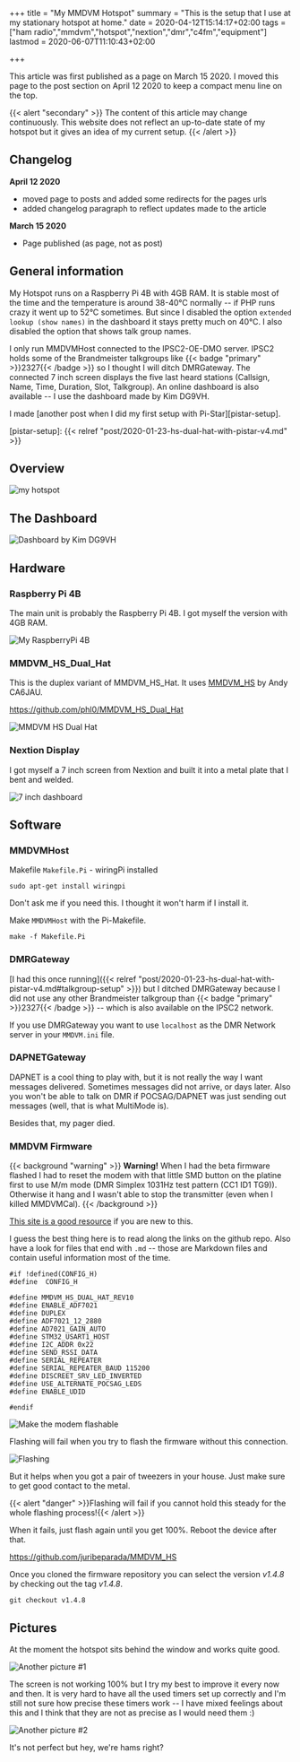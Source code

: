 +++
title = "My MMDVM Hotspot"
summary = "This is the setup that I use at my stationary hotspot at home."
date = 2020-04-12T15:14:17+02:00
tags = ["ham radio","mmdvm","hotspot","nextion","dmr","c4fm","equipment"]
lastmod = 2020-06-07T11:10:43+02:00

+++

This article was first published as a page on March 15 2020. I moved this page
to the post section on April 12 2020 to keep a compact menu line on the top.

{{< alert "secondary" >}}
The content of this article may change continuously. This website does not
reflect an up-to-date state of my hotspot but it gives an idea of my current
setup.
{{< /alert >}}

## Changelog

**April 12 2020**

- moved page to posts and added some redirects for the pages urls
- added changelog paragraph to reflect updates made to the article

**March 15 2020**

- Page published (as page, not as post)

## General information

My Hotspot runs on a Raspberry Pi 4B with 4GB RAM. It is stable most of the time
and the temperature is around 38-40°C normally -- if PHP runs crazy it went up
to 52°C sometimes. But since I disabled the option `extended lookup (show names)`
in the dashboard it stays pretty much on 40°C. I also disabled the option that
shows talk group names.

I only run MMDVMHost connected to the IPSC2-OE-DMO server. IPSC2 holds some of
the Brandmeister talkgroups like {{< badge "primary" >}}2327{{< /badge >}} so
I thought I will ditch DMRGateway. The connected 7 inch screen displays the
five last heard stations (Callsign, Name, Time, Duration, Slot, Talkgroup). An
online dashboard is also available -- I use the dashboard made by Kim DG9VH.

I made [another post when I did my first setup with Pi-Star][pistar-setup].

[pistar-setup]: {{< relref "post/2020-01-23-hs-dual-hat-with-pistar-v4.md" >}}

## Overview

![my hotspot](/images/post/2020/04/hotspot_overview.jpg)

## The Dashboard

![Dashboard by Kim DG9VH](/images/post/2020/04/hotspot_dashboard.png)

## Hardware

### Raspberry Pi 4B

The main unit is probably the Raspberry Pi 4B. I got myself the version with 4GB
RAM.

![My RaspberryPi 4B](/images/post/2020/04/hotspot_raspi4b.jpg)

### MMDVM_HS_Dual_Hat

This is the duplex variant of MMDVM_HS_Hat. It uses [MMDVM_HS] by Andy CA6JAU.

<https://github.com/phl0/MMDVM_HS_Dual_Hat>

[MMDVM_HS]: #mmdvm-firmware

![MMDVM HS Dual Hat](/images/post/2020/04/hotspot_modem.jpg)

### Nextion Display

I got myself a 7 inch screen from Nextion and built it into a metal plate that
I bent and welded.

![7 inch dashboard](/images/post/2020/04/hotspot_dashboard-nextion.jpg)

## Software

### MMDVMHost

Makefile `Makefile.Pi` - wiringPi installed

```
sudo apt-get install wiringpi
```

Don't ask me if you need this. I thought it won't harm if I install it.

Make `MMDVMHost` with the Pi-Makefile.

```
make -f Makefile.Pi
```

### DMRGateway

[I had this once running]({{< relref "post/2020-01-23-hs-dual-hat-with-pistar-v4.md#talkgroup-setup" >}})
but I ditched DMRGateway because I did not use any other Brandmeister talkgroup
than {{< badge "primary" >}}2327{{< /badge >}} -- which is also available on
the IPSC2 network.

If you use DMRGateway you want to use `localhost` as the DMR Network server in
your `MMDVM.ini` file.

### DAPNETGateway

DAPNET is a cool thing to play with, but it is not really the way I want
messages delivered. Sometimes messages did not arrive, or days later. Also you
won't be able to talk on DMR if POCSAG/DAPNET was just sending out messages (well,
that is what MultiMode is).

Besides that, my pager died.

### MMDVM Firmware

{{< background "warning" >}}
<strong>Warning!</strong> When I had the beta firmware flashed I had to reset
the modem with that little SMD button on the platine first to use M/m mode
(DMR Simplex 1031Hz test pattern (CC1 ID1 TG9)). Otherwise it hang and I wasn't
able to stop the transmitter (even when I killed MMDVMCal).
{{< /background >}}

[This site is a good resource][known-issues] if you are new to this.

[known-issues]: https://github.com/juribeparada/MMDVM_HS/blob/master/README.md#known-issues

I guess the best thing here is to read along the links on the github repo. Also
have a look for files that end with `.md` -- those are Markdown files and
contain useful information most of the time.

```
#if !defined(CONFIG_H)
#define  CONFIG_H

#define MMDVM_HS_DUAL_HAT_REV10
#define ENABLE_ADF7021
#define DUPLEX
#define ADF7021_12_2880
#define AD7021_GAIN_AUTO
#define STM32_USART1_HOST
#define I2C_ADDR 0x22
#define SEND_RSSI_DATA
#define SERIAL_REPEATER
#define SERIAL_REPEATER_BAUD 115200
#define DISCREET_SRV_LED_INVERTED
#define USE_ALTERNATE_POCSAG_LEDS
#define ENABLE_UDID

#endif
```

![Make the modem flashable](/images/post/2020/04/hotspot_firmware.jpg)

Flashing will fail when you try to flash the firmware without this connection.

![Flashing](/images/post/2020/04/hotspot_flashing.jpg)

But it helps when you got a pair of tweezers in your house. Just make sure to get
good contact to the metal.

{{< alert "danger" >}}Flashing will fail if you cannot hold this steady
for the whole flashing process!{{< /alert >}}

When it fails, just flash again until you get 100%. Reboot the device after that.

https://github.com/juribeparada/MMDVM_HS

Once you cloned the firmware repository you can select the version *v1.4.8* by
checking out the tag *v1.4.8*.

```
git checkout v1.4.8
```

## Pictures

At the moment the hotspot sits behind the window and works quite good.

![Another picture #1](/images/post/2020/04/hotspot_01.jpg)

The screen is not working 100% but I try my best to improve it every now and
then. It is very hard to have all the used timers set up correctly and I'm still
not sure how precise these timers work -- I have mixed feelings about this and
I think that they are not as precise as I would need them :)

![Another picture #2](/images/post/2020/04/hotspot_02.jpg)

It's not perfect but hey, we're hams right?
